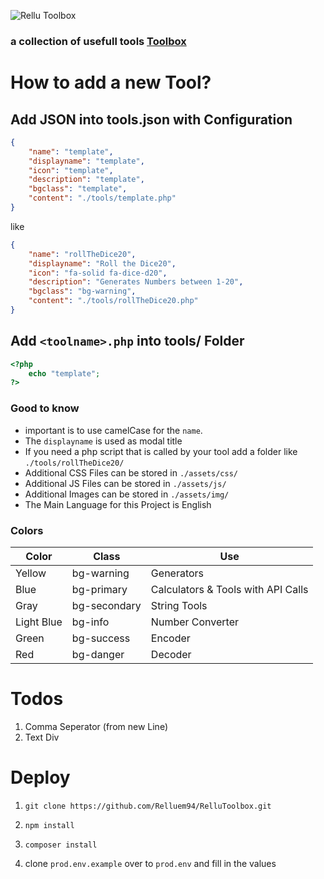 ![Rellu Toolbox](https://img.relluem94.de/logos/web/rellutoolbox.png)

### a collection of usefull tools [Toolbox](https://toolbox.rellu.de)

# How to add a new Tool?

## Add JSON into tools.json with Configuration
```json
{
    "name": "template",
    "displayname": "template",
    "icon": "template",
    "description": "template",
    "bgclass": "template",
    "content": "./tools/template.php"
}
```

like

```json
{
    "name": "rollTheDice20",
    "displayname": "Roll the Dice20",
    "icon": "fa-solid fa-dice-d20",
    "description": "Generates Numbers between 1-20",
    "bgclass": "bg-warning",
    "content": "./tools/rollTheDice20.php"
}
```

## Add `<toolname>.php` into tools/ Folder
```php
<?php
    echo "template";
?>
```

### Good to know
* important is to use camelCase for the `name`.
* The `displayname` is used as modal title
* If you need a php script that is called by your tool add a folder like `./tools/rollTheDice20/`
* Additional CSS Files can be stored in  `./assets/css/`
* Additional JS Files can be stored in  `./assets/js/`
* Additional Images can be stored in  `./assets/img/`
* The Main Language for this Project is English

### Colors
Color | Class | Use
---|---|---
Yellow | bg-warning | Generators
Blue | bg-primary | Calculators & Tools with API Calls
Gray | bg-secondary | String Tools
Light Blue | bg-info | Number Converter
Green | bg-success | Encoder
Red | bg-danger | Decoder


# Todos

1. Comma Seperator (from new Line)
1. Text Div

# Deploy

1. ```shell
   git clone https://github.com/Relluem94/RelluToolbox.git
   ```
1. ```shell
   npm install
   ```
1. ```shell
   composer install
   ```
1. clone `prod.env.example` over to `prod.env` and fill in the values